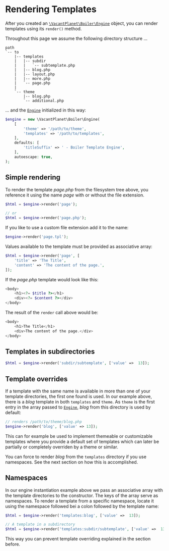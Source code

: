 # Rendering Templates

After you created an [`\VacantPlanet\Boiler\Engine`](engine.md) object, you can
render templates using its `render()` method.

Throughout this page we assume the following directory structure ...

```text
path
`-- to
	|-- templates
	|   |-- subdir
	|   |   `-- subtemplate.php
	|   |-- blog.php
	|   |-- layout.php
	|   |-- more.php
	|   `-- page.php
	|
	`-- theme
		|-- blog.php
		`-- additional.php
```

... and the [`Engine`](engine.md) initialized in this way:

```php
$engine = new \VacantPlanet\Boiler\Engine(
	[
		'theme' => '/path/to/theme',
		'templates' => '/path/to/templates',
	],
	defaults: [
		'titleSuffix' => ' - Boiler Template Engine',
	],
	autoescape: true,
);
```

## Simple rendering

To render the template *page.php* from the filesystem tree above, you reference
it using the name *page* with or without the file extension.

```php
$html = $engine->render('page');

// or
$html = $engine->render('page.php');
```

If you like to use a custom file extension add it to the name:

```php
$engine->render('page.tpl');
```

Values available to the template must be provided as associative array:

```php
$html = $engine->render('page', [
	'title' => 'The Title',
	'content' => 'The content of the page.',
]);
```

If the *page.php* template would look like this:

```php
<body>
	<h1><?= $title ?></h1>
	<div><?= $content ?></div>
</body>
```

The result of the `render` call above would be:

```php
<body>
	<h1>The Title</h1>
	<div>The content of the page.</div>
</body>
```

## Templates in subdirectories

```php
$html = $engine->render('subdir/subtemplate', ['value' =>  13]);
```

## Template overrides

If a template with the same name is available in more than one of your template
directories, the first one found is used. In our example above, there is
a *blog* template in both `templates` and `theme`. As `theme` is the first
entry in the array passed to [`Engine`](engine.md), *blog* from this directory
is used by default:

```php
// renders /path/to/theme/blog.php
$engine->render('blog', ['value' => 13]);
```

This can for example be used to implement themeable or customizable templates
where you provide a default set of templates which can later be partially or
completely overriden by a theme or similar.

You can force to render *blog* from the `templates` directory if you use
namespaces. See the next section on how this is accomplished.

## Namespaces

In our engine instantiation example above we pass an associative array with the
template directories to the constructor. The keys of the array serve as
namespaces. To render a template from a specific namespace, locate it using the
namespace followed bei a colon followed by the template name:

```php
$html = $engine->render('templates:blog', ['value' =>  13]);

// A template in a subdirectory
$html = $engine->render('templates:subdir/subtemplate', ['value' =>  13]);
```

This way you can prevent template overriding explained in the section before.
